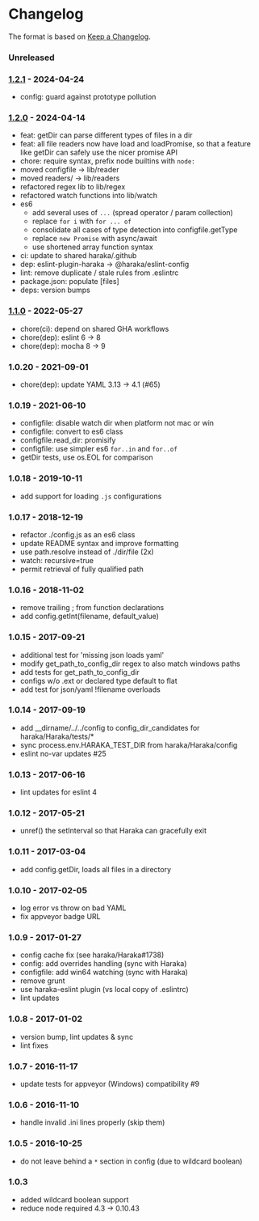 # Changelog

The format is based on [Keep a Changelog](https://keepachangelog.com/).

### Unreleased

### [1.2.1] - 2024-04-24

- config: guard against prototype pollution

### [1.2.0] - 2024-04-14

- feat: getDir can parse different types of files in a dir
- feat: all file readers now have load and loadPromise, so that
  a feature like getDir can safely use the nicer promise API
- chore: require syntax, prefix node builtins with `node:`
- moved configfile -> lib/reader
- moved readers/ -> lib/readers
- refactored regex lib to lib/regex
- refactored watch functions into lib/watch
- es6
  - add several uses of `...` (spread operator / param collection)
  - replace `for i` with `for ... of`
  - consolidate all cases of type detection into configfile.getType
  - replace `new Promise` with async/await
  - use shortened array function syntax
- ci: update to shared haraka/.github
- dep: eslint-plugin-haraka -> @haraka/eslint-config
- lint: remove duplicate / stale rules from .eslintrc
- package.json: populate [files]
- deps: version bumps

### [1.1.0] - 2022-05-27

- chore(ci): depend on shared GHA workflows
- chore(dep): eslint 6 -> 8
- chore(dep): mocha 8 -> 9

### 1.0.20 - 2021-09-01

- chore(dep): update YAML 3.13 -> 4.1 (#65)

### 1.0.19 - 2021-06-10

- configfile: disable watch dir when platform not mac or win
- configfile: convert to es6 class
- configfile.read_dir: promisify
- configfile: use simpler es6 `for..in` and `for..of`
- getDir tests, use os.EOL for comparison

### 1.0.18 - 2019-10-11

- add support for loading `.js` configurations

### 1.0.17 - 2018-12-19

- refactor ./config.js as an es6 class
- update README syntax and improve formatting
- use path.resolve instead of ./dir/file (2x)
- watch: recursive=true
- permit retrieval of fully qualified path

### 1.0.16 - 2018-11-02

- remove trailing ; from function declarations
- add config.getInt(filename, default_value)

### 1.0.15 - 2017-09-21

- additional test for 'missing json loads yaml'
- modify get_path_to_config_dir regex to also match windows paths
- add tests for get_path_to_config_dir
- configs w/o .ext or declared type default to flat
- add test for json/yaml !filename overloads

### 1.0.14 - 2017-09-19

- add \_\_dirname/../../config to config_dir_candidates for haraka/Haraka/tests/\*
- sync process.env.HARAKA_TEST_DIR from haraka/Haraka/config
- eslint no-var updates #25

### 1.0.13 - 2017-06-16

- lint updates for eslint 4

### 1.0.12 - 2017-05-21

- unref() the setInterval so that Haraka can gracefully exit

### 1.0.11 - 2017-03-04

- add config.getDir, loads all files in a directory

### 1.0.10 - 2017-02-05

- log error vs throw on bad YAML
- fix appveyor badge URL

### 1.0.9 - 2017-01-27

- config cache fix (see haraka/Haraka#1738)
- config: add overrides handling (sync with Haraka)
- configfile: add win64 watching (sync with Haraka)
- remove grunt
- use haraka-eslint plugin (vs local copy of .eslintrc)
- lint updates

### 1.0.8 - 2017-01-02

- version bump, lint updates & sync
- lint fixes

### 1.0.7 - 2016-11-17

- update tests for appveyor (Windows) compatibility #9

### 1.0.6 - 2016-11-10

- handle invalid .ini lines properly (skip them)

### 1.0.5 - 2016-10-25

- do not leave behind a `*` section in config (due to wildcard boolean)

### 1.0.3

- added wildcard boolean support
- reduce node required 4.3 -> 0.10.43

[1.1.0]: https://github.com/haraka/haraka-config/releases/tag/1.1.0
[1.2.0]: https://github.com/haraka/haraka-config/releases/tag/v1.2.0
[1.2.1]: https://github.com/haraka/haraka-config/releases/tag/v1.2.1

